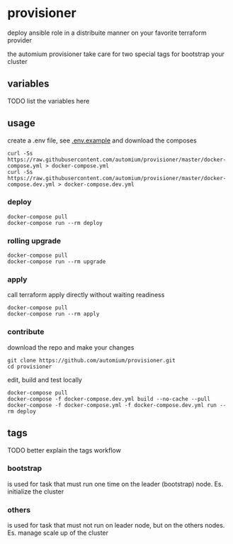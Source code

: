 # provisioner

deploy ansible role in a distribuite manner on your favorite terraform provider

the automium provisioner take care for two special tags for bootstrap your cluster

## variables

TODO list the variables here

## usage

create a .env file, see [.env.example](https://raw.githubusercontent.com/automium/provisioner/master/.env.example) and download the composes

```
curl -Ss https://raw.githubusercontent.com/automium/provisioner/master/docker-compose.yml > docker-compose.yml
curl -Ss https://raw.githubusercontent.com/automium/provisioner/master/docker-compose.dev.yml > docker-compose.dev.yml
```

### deploy

```
docker-compose pull
docker-compose run --rm deploy
```

### rolling upgrade

```
docker-compose pull
docker-compose run --rm upgrade
```

### apply

call terraform apply directly without waiting readiness

```
docker-compose pull
docker-compose run --rm apply
```

### contribute

download the repo and make your changes

```
git clone https://github.com/automium/provisioner.git
cd provisioner
```

edit, build and test locally

```
docker-compose pull
docker-compose -f docker-compose.dev.yml build --no-cache --pull
docker-compose -f docker-compose.yml -f docker-compose.dev.yml run --rm deploy
```

## tags

TODO better explain the tags workflow

### bootstrap

is used for task that must run one time on the leader (bootstrap) node. Es. initialize the cluster

### others

is used for task that must not run on leader node, but on the others nodes. Es. manage scale up of the cluster
